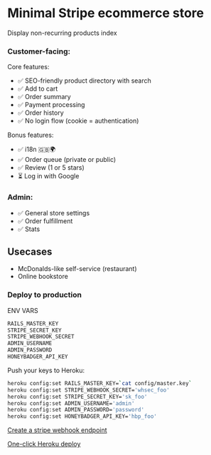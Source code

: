# Minimal Stripe ecommerce store

Display non-recurring products index

### Customer-facing:

Core features:

- ✅ SEO-friendly product directory with search
- ✅ Add to cart
- ✅ Order summary
- ✅ Payment processing
- ✅ Order history
- ✅ No login flow (cookie = authentication)

Bonus features:

- ✅ i18n 🇬🇧🌍
- ✅ Order queue (private or public)
- ✅ Review (1 or 5 stars)
- ⏳ Log in with Google

### Admin:

- ✅ General store settings
- ✅ Order fulfillment
- ✅ Stats

## Usecases

- McDonalds-like self-service (restaurant)
- Online bookstore

### Deploy to production

ENV VARS

```sh
RAILS_MASTER_KEY
STRIPE_SECRET_KEY
STRIPE_WEBHOOK_SECRET
ADMIN_USERNAME
ADMIN_PASSWORD
HONEYBADGER_API_KEY
```

Push your keys to Heroku:

```sh
heroku config:set RAILS_MASTER_KEY=`cat config/master.key`
heroku config:set STRIPE_WEBHOOK_SECRET='whsec_foo'
heroku config:set STRIPE_SECRET_KEY='sk_foo'
heroku config:set ADMIN_USERNAME='admin'
heroku config:set ADMIN_PASSWORD='password'
heroku config:set HONEYBADGER_API_KEY='hbp_foo'
```

[Create a stripe webhook endpoint](https://dashboard.stripe.com/webhooks/create?events=product.created%2Cproduct.deleted%2Cproduct.updated%2Cprice.created%2Cprice.deleted%2Cprice.updated%2Ccheckout.session.completed)

[One-click Heroku deploy](https://dashboard.heroku.com/new?template=https://github.com/yshmarov/superails)
